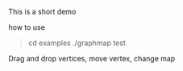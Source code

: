 This is a short demo

how to use 

> cd examples
> ./graphmap test

Drag and drop vertices, move vertex, change map
